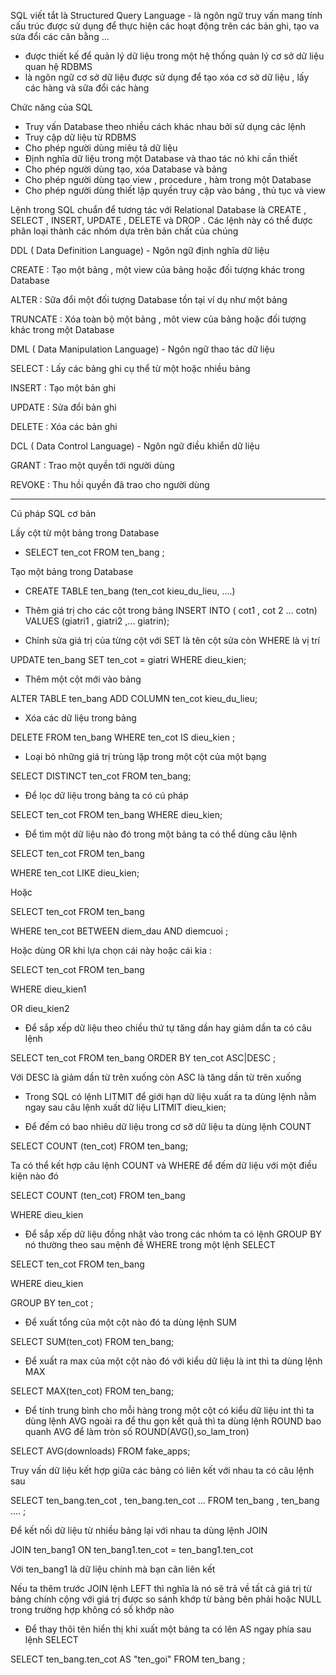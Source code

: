 SQL viết tắt là Structured Query Language - là ngôn ngữ truy vấn mang tính cấu trúc được sử dụng để thực hiện các hoạt động trên các bản ghi, tạo va sửa đổi các cân bằng ...
- được thiết kế để quản lý dữ liệu trong một hệ thống quản lý cơ sở dữ liệu quan hệ RDBMS
- là ngôn ngữ cơ sở dữ liệu được sử dụng để tạo xóa cơ sở dữ liệu , lấy các hàng và sữa đổi các hàng

Chức năng của SQL
- Truy vấn Database theo nhiều cách khác nhau bởi sử dụng các lệnh
- Truy cập dữ liệu từ RDBMS
- Cho phép người dùng miêu tả dữ liệu
- Định nghĩa dữ liệu trong một Database và thao tác nó khi cần thiết 
- Cho phép người dùng tạo, xóa Database và bảng 
- Cho phép người dùng tạo view , procedure , hàm trong một Database 
- Cho phép người dùng thiết lập quyền truy cập vào bảng , thủ tục và view


Lệnh trong SQL chuẩn để tương tác với Relational Database là CREATE , SELECT , INSERT, UPDATE , DELETE và DROP . Các lệnh này có thể được phân loại thành các nhóm dựa trên bản chất của chúng

DDL ( Data Definition Language) - Ngôn ngữ định nghĩa dữ liệu 

CREATE : Tạo một bảng , một view của bảng hoặc đối tượng khác trong Database 

ALTER : Sữa đổi một đối tượng Database tồn tại ví dụ như một bảng

TRUNCATE : Xóa toàn bộ một bảng , môt view của bảng hoặc đối tượng khác trong một Database

DML ( Data Manipulation Language) - Ngôn ngữ thao tác dữ liệu

SELECT : Lấy các bảng ghi cụ thể từ một hoặc nhiều bảng 

INSERT : Tạo một bản ghi

UPDATE : Sửa đổi bản ghi

DELETE : Xóa các bản ghi

DCL ( Data Control Language) - Ngôn ngữ điều khiển dữ liệu

GRANT : Trao một quyền tới người dùng

REVOKE : Thu hồi quyền đã trao cho người dùng 

-----------------------------------

Cú pháp SQL cơ bản 

Lấy cột từ một bảng trong Database
- SELECT ten_cot FROM ten_bang ;

Tạo một bảng trong Database
- CREATE TABLE ten_bang (ten_cot kieu_du_lieu, ....)

- Thêm giá trị cho các cột trong bảng 
INSERT INTO ( cot1 , cot 2 ... cotn)
VALUES (giatri1 , giatri2 ,... giatrin);

- Chỉnh sửa giá trị của từng cột với SET là tên cột sửa còn WHERE là vị trí

UPDATE ten_bang
SET ten_cot = giatri 
WHERE dieu_kien;

- Thêm một cột mới vào bảng 

ALTER TABLE ten_bang ADD COLUMN ten_cot kieu_du_lieu;

- Xóa các dữ liệu trong bảng

DELETE FROM ten_bang WHERE ten_cot IS dieu_kien ;

- Loại bỏ những giá trị trùng lặp trong một cột của một bạng

SELECT DISTINCT ten_cot FROM ten_bang;

- Để lọc dữ liệu trong bảng ta có cú pháp 

SELECT ten_cot FROM ten_bang WHERE dieu_kien;

- Để tìm một dữ liệu nào đó trong một bảng ta có thể dùng câu lệnh

SELECT ten_cot FROM ten_bang

WHERE ten_cot LIKE dieu_kien;

Hoặc 

SELECT ten_cot FROM ten_bang

WHERE ten_cot BETWEEN diem_dau AND diemcuoi ;

Hoặc dùng OR khi lựa chọn cái này hoặc cái kia :

SELECT ten_cot FROM ten_bang

WHERE dieu_kien1 

OR dieu_kien2

- Để sắp xếp dữ liệu theo chiều thứ tự tăng dần hay giảm dần ta có câu lệnh 

SELECT ten_cot FROM ten_bang 
ORDER BY ten_cot ASC|DESC ;

Với DESC là giảm dần từ trên xuống còn ASC là tăng dần từ trên xuống

- Trong SQL có lệnh LITMIT để giới hạn dữ liệu xuất ra ta dùng lệnh nằm ngay sau câu lệnh xuất dữ liệu LITMIT dieu_kien;

- Để đếm có bao nhiêu dữ liệu trong cơ sỡ dữ liệu ta dùng lệnh COUNT 

SELECT COUNT (ten_cot) FROM ten_bang;

Ta có thể kết hợp câu lệnh COUNT và WHERE để đếm dữ liệu với một điều kiện nào đó

SELECT COUNT (ten_cot) FROM ten_bang

WHERE dieu_kien

- Để sắp xếp dữ liệu đồng nhật vào trong các nhóm ta có lệnh GROUP BY  nó thường theo sau mệnh đề WHERE trong một lệnh SELECT

SELECT ten_cot FROM ten_bang

WHERE dieu_kien

GROUP BY ten_cot ;

- Để xuất tổng của một cột nào đó ta dùng lệnh SUM 

SELECT SUM(ten_cot) FROM ten_bang;

- Để xuất ra max của một cột nào đó với kiểu dữ liệu là int thì ta dùng lệnh MAX 

SELECT MAX(ten_cot) FROM ten_bang;

- Để tính trung bình cho mỗi hàng trong một cột có kiểu dữ liệu int thì ta dùng lệnh AVG ngoài ra để thu gọn kết quả thì ta dùng lệnh ROUND bao quanh AVG để làm tròn số ROUND(AVG(),so_lam_tron)

SELECT AVG(downloads) FROM fake_apps;

Truy vấn dữ liệu kết hợp giữa các bảng có liên kết với nhau ta có câu lệnh sau

SELECT ten_bang.ten_cot , ten_bang.ten_cot ... FROM ten_bang , ten_bang .... ;

Để kết nối dữ liệu từ nhiều bảng lại với nhau ta dùng lệnh JOIN

JOIN ten_bang1 ON ten_bang1.ten_cot = ten_bang1.ten_cot 

Với ten_bang1 là dữ liệu chính mà bạn cân liên kết

Nếu ta thêm trước JOIN lệnh LEFT thì nghĩa là nó sẽ trả về tất cả giá trị từ bảng chính cộng với giá trị được so sánh khớp từ bàng bên phải hoặc NULL trong trường hợp không có số khớp nào 

- Để thay thôi tên hiển thị khi xuất một bảng ta có lên AS ngay phía sau lệnh SELECT 

SELECT ten_bang.ten_cot AS "ten_goi" FROM ten_bang ;

 


